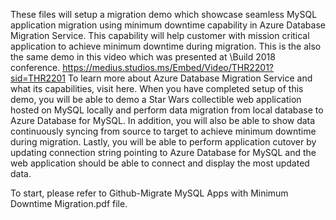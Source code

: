 These files will setup a migration demo which showcase seamless MySQL application migration using minimum downtime capability in Azure Database Migration Service. This capability will help customer with mission critical application to achieve minimum downtime during migration. 
This is the also the same demo in this video which was presented at \\Build 2018 conference.  https://medius.studios.ms/Embed/Video/THR2201?sid=THR2201
To learn more about Azure Database Migration Service and what its capabilities, visit here.
When you have completed setup of this demo, you will be able to demo a Star Wars collectible web application hosted on MySQL locally and perform data migration from local database to Azure Database for MySQL. In addition, you will also be able to show data continuously syncing from source to target to achieve minimum downtime during migration. Lastly, you will be able to perform application cutover by updating connection string pointing to Azure Database for MySQL and the web application should be able to connect and display the most updated data.

To start, please refer to Github-Migrate MySQL Apps with Minimum Downtime Migration.pdf file.
